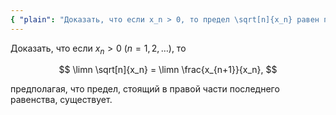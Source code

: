 ```yaml
---
{ "plain": "Доказать, что если x_n > 0, то предел \sqrt[n]{x_n} равен пределу x_{n+1}/x_n, предполагая, что предел, стоящий в правой части последнего равенства, существует." }
---
```


Доказать, что если $x_n > 0 \ (n=1,2,\ldots)$, то

$$ \limn \sqrt[n]{x_n} = \limn \frac{x_{n+1}}{x_n}, $$

предполагая, что предел, стоящий в правой части последнего равенства, существует.